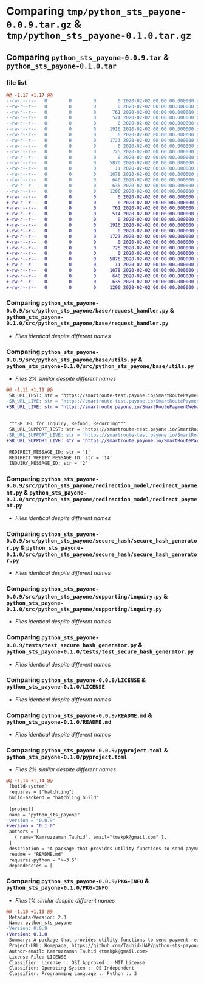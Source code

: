 # Comparing `tmp/python_sts_payone-0.0.9.tar.gz` & `tmp/python_sts_payone-0.1.0.tar.gz`

## Comparing `python_sts_payone-0.0.9.tar` & `python_sts_payone-0.1.0.tar`

### file list

```diff
@@ -1,17 +1,17 @@
--rw-r--r--   0        0        0        0 2020-02-02 00:00:00.000000 python_sts_payone-0.0.9/src/python_sts_payone/__init__.py
--rw-r--r--   0        0        0        0 2020-02-02 00:00:00.000000 python_sts_payone-0.0.9/src/python_sts_payone/base/__init__.py
--rw-r--r--   0        0        0      761 2020-02-02 00:00:00.000000 python_sts_payone-0.0.9/src/python_sts_payone/base/request_handler.py
--rw-r--r--   0        0        0      524 2020-02-02 00:00:00.000000 python_sts_payone-0.0.9/src/python_sts_payone/base/utils.py
--rw-r--r--   0        0        0        0 2020-02-02 00:00:00.000000 python_sts_payone-0.0.9/src/python_sts_payone/redirection_model/__init__.py
--rw-r--r--   0        0        0     1916 2020-02-02 00:00:00.000000 python_sts_payone-0.0.9/src/python_sts_payone/redirection_model/redirect_payment.py
--rw-r--r--   0        0        0        0 2020-02-02 00:00:00.000000 python_sts_payone-0.0.9/src/python_sts_payone/secure_hash/__init__.py
--rw-r--r--   0        0        0     1723 2020-02-02 00:00:00.000000 python_sts_payone-0.0.9/src/python_sts_payone/secure_hash/secure_hash_generator.py
--rw-r--r--   0        0        0        0 2020-02-02 00:00:00.000000 python_sts_payone-0.0.9/src/python_sts_payone/supporting/__init__.py
--rw-r--r--   0        0        0      725 2020-02-02 00:00:00.000000 python_sts_payone-0.0.9/src/python_sts_payone/supporting/inquiry.py
--rw-r--r--   0        0        0        0 2020-02-02 00:00:00.000000 python_sts_payone-0.0.9/tests/__init__.py
--rw-r--r--   0        0        0     5876 2020-02-02 00:00:00.000000 python_sts_payone-0.0.9/tests/test_secure_hash_generator.py
--rw-r--r--   0        0        0       11 2020-02-02 00:00:00.000000 python_sts_payone-0.0.9/.gitignore
--rw-r--r--   0        0        0     1078 2020-02-02 00:00:00.000000 python_sts_payone-0.0.9/LICENSE
--rw-r--r--   0        0        0      640 2020-02-02 00:00:00.000000 python_sts_payone-0.0.9/README.md
--rw-r--r--   0        0        0      635 2020-02-02 00:00:00.000000 python_sts_payone-0.0.9/pyproject.toml
--rw-r--r--   0        0        0     1200 2020-02-02 00:00:00.000000 python_sts_payone-0.0.9/PKG-INFO
+-rw-r--r--   0        0        0        0 2020-02-02 00:00:00.000000 python_sts_payone-0.1.0/src/python_sts_payone/__init__.py
+-rw-r--r--   0        0        0        0 2020-02-02 00:00:00.000000 python_sts_payone-0.1.0/src/python_sts_payone/base/__init__.py
+-rw-r--r--   0        0        0      761 2020-02-02 00:00:00.000000 python_sts_payone-0.1.0/src/python_sts_payone/base/request_handler.py
+-rw-r--r--   0        0        0      514 2020-02-02 00:00:00.000000 python_sts_payone-0.1.0/src/python_sts_payone/base/utils.py
+-rw-r--r--   0        0        0        0 2020-02-02 00:00:00.000000 python_sts_payone-0.1.0/src/python_sts_payone/redirection_model/__init__.py
+-rw-r--r--   0        0        0     1916 2020-02-02 00:00:00.000000 python_sts_payone-0.1.0/src/python_sts_payone/redirection_model/redirect_payment.py
+-rw-r--r--   0        0        0        0 2020-02-02 00:00:00.000000 python_sts_payone-0.1.0/src/python_sts_payone/secure_hash/__init__.py
+-rw-r--r--   0        0        0     1723 2020-02-02 00:00:00.000000 python_sts_payone-0.1.0/src/python_sts_payone/secure_hash/secure_hash_generator.py
+-rw-r--r--   0        0        0        0 2020-02-02 00:00:00.000000 python_sts_payone-0.1.0/src/python_sts_payone/supporting/__init__.py
+-rw-r--r--   0        0        0      725 2020-02-02 00:00:00.000000 python_sts_payone-0.1.0/src/python_sts_payone/supporting/inquiry.py
+-rw-r--r--   0        0        0        0 2020-02-02 00:00:00.000000 python_sts_payone-0.1.0/tests/__init__.py
+-rw-r--r--   0        0        0     5876 2020-02-02 00:00:00.000000 python_sts_payone-0.1.0/tests/test_secure_hash_generator.py
+-rw-r--r--   0        0        0       11 2020-02-02 00:00:00.000000 python_sts_payone-0.1.0/.gitignore
+-rw-r--r--   0        0        0     1078 2020-02-02 00:00:00.000000 python_sts_payone-0.1.0/LICENSE
+-rw-r--r--   0        0        0      640 2020-02-02 00:00:00.000000 python_sts_payone-0.1.0/README.md
+-rw-r--r--   0        0        0      635 2020-02-02 00:00:00.000000 python_sts_payone-0.1.0/pyproject.toml
+-rw-r--r--   0        0        0     1200 2020-02-02 00:00:00.000000 python_sts_payone-0.1.0/PKG-INFO
```

### Comparing `python_sts_payone-0.0.9/src/python_sts_payone/base/request_handler.py` & `python_sts_payone-0.1.0/src/python_sts_payone/base/request_handler.py`

 * *Files identical despite different names*

### Comparing `python_sts_payone-0.0.9/src/python_sts_payone/base/utils.py` & `python_sts_payone-0.1.0/src/python_sts_payone/base/utils.py`

 * *Files 2% similar despite different names*

```diff
@@ -1,11 +1,11 @@
 SR_URL_TEST: str = 'https://smartroute-test.payone.io/SmartRoutePaymentWeb/SRPayMsgHandler'
-SR_URL_LIVE: str = 'https://smartroute-test.payone.io/SmartRoutePaymentWeb/SRPayMsgHandler'
+SR_URL_LIVE: str = 'https://smartroute.payone.io/SmartRoutePaymentWeb/SRPayMsgHandler'
 
 
 """SR URL for Inquiry, Refund, Recurring"""
 SR_URL_SUPPORT_TEST: str = 'https://smartroute-test.payone.io/SmartRoutePaymentWeb/SRMsgHandler'
-SR_URL_SUPPORT_LIVE: str = 'https://smartroute-test.payone.io/SmartRoutePaymentWeb/SRMsgHandler'
+SR_URL_SUPPORT_LIVE: str = 'https://smartroute.payone.io/SmartRoutePaymentWeb/SRMsgHandler'
 
 REDIRECT_MESSAGE_ID: str = '1'
 REDIRECT_VERIFY_MESSAGE_ID: str = '14'
 INQUIRY_MESSAGE_ID: str = '2'
```

### Comparing `python_sts_payone-0.0.9/src/python_sts_payone/redirection_model/redirect_payment.py` & `python_sts_payone-0.1.0/src/python_sts_payone/redirection_model/redirect_payment.py`

 * *Files identical despite different names*

### Comparing `python_sts_payone-0.0.9/src/python_sts_payone/secure_hash/secure_hash_generator.py` & `python_sts_payone-0.1.0/src/python_sts_payone/secure_hash/secure_hash_generator.py`

 * *Files identical despite different names*

### Comparing `python_sts_payone-0.0.9/src/python_sts_payone/supporting/inquiry.py` & `python_sts_payone-0.1.0/src/python_sts_payone/supporting/inquiry.py`

 * *Files identical despite different names*

### Comparing `python_sts_payone-0.0.9/tests/test_secure_hash_generator.py` & `python_sts_payone-0.1.0/tests/test_secure_hash_generator.py`

 * *Files identical despite different names*

### Comparing `python_sts_payone-0.0.9/LICENSE` & `python_sts_payone-0.1.0/LICENSE`

 * *Files identical despite different names*

### Comparing `python_sts_payone-0.0.9/README.md` & `python_sts_payone-0.1.0/README.md`

 * *Files identical despite different names*

### Comparing `python_sts_payone-0.0.9/pyproject.toml` & `python_sts_payone-0.1.0/pyproject.toml`

 * *Files 2% similar despite different names*

```diff
@@ -1,14 +1,14 @@
 [build-system]
 requires = ["hatchling"]
 build-backend = "hatchling.build"
 
 [project]
 name = "python_sts_payone"
-version = "0.0.9"
+version = "0.1.0"
 authors = [
   { name="Kamruzzaman Tauhid", email="tmakpk@gmail.com" },
 ]
 description = "A package that provides utility functions to send payment requests to STS PayOne and interpret the responses"
 readme = "README.md"
 requires-python = ">=3.5"
 dependencies = [
```

### Comparing `python_sts_payone-0.0.9/PKG-INFO` & `python_sts_payone-0.1.0/PKG-INFO`

 * *Files 1% similar despite different names*

```diff
@@ -1,10 +1,10 @@
 Metadata-Version: 2.3
 Name: python_sts_payone
-Version: 0.0.9
+Version: 0.1.0
 Summary: A package that provides utility functions to send payment requests to STS PayOne and interpret the responses
 Project-URL: Homepage, https://github.com/Tauhid-UAP/python-sts-payone
 Author-email: Kamruzzaman Tauhid <tmakpk@gmail.com>
 License-File: LICENSE
 Classifier: License :: OSI Approved :: MIT License
 Classifier: Operating System :: OS Independent
 Classifier: Programming Language :: Python :: 3
```

